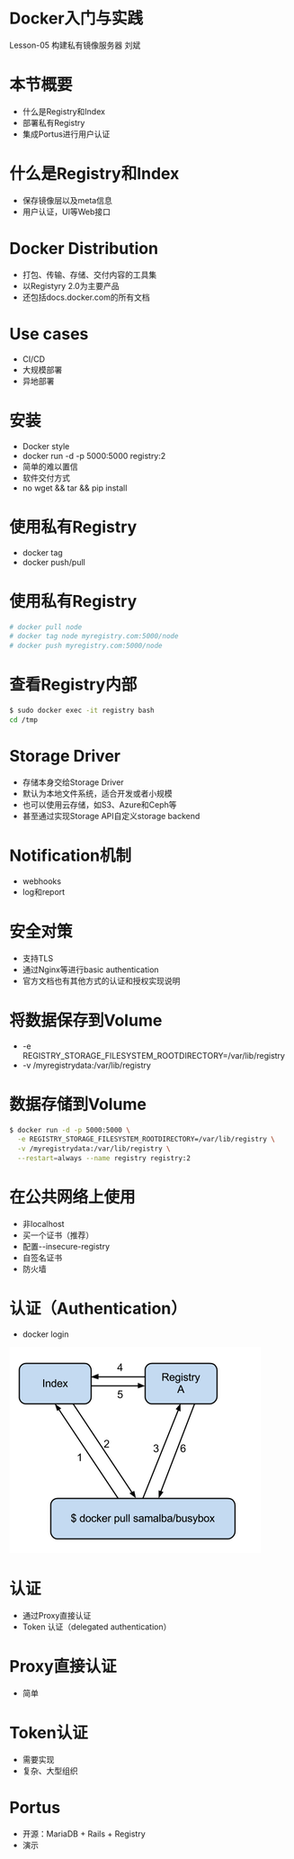 # Docker入门与实践

Lesson-05 构建私有镜像服务器
刘斌

# 本节概要

- 什么是Registry和Index
- 部署私有Registry
- 集成Portus进行用户认证

# 什么是Registry和Index

- 保存镜像层以及meta信息
- 用户认证，UI等Web接口

# Docker Distribution

- 打包、传输、存储、交付内容的工具集
- 以Registyry 2.0为主要产品
- 还包括docs.docker.com的所有文档

# Use cases

- CI/CD
- 大规模部署
- 异地部署

# 安装

- Docker style
- docker run -d -p 5000:5000 registry:2
- 简单的难以置信
- 软件交付方式
- no wget && tar && pip install

# 使用私有Registry

- docker tag
- docker push/pull

# 使用私有Registry

```bash
# docker pull node
# docker tag node myregistry.com:5000/node
# docker push myregistry.com:5000/node
```

# 查看Registry内部

```bash
$ sudo docker exec -it registry bash
cd /tmp
```

# Storage Driver

- 存储本身交给Storage Driver
- 默认为本地文件系统，适合开发或者小规模
- 也可以使用云存储，如S3、Azure和Ceph等
- 甚至通过实现Storage API自定义storage backend

# Notification机制

- webhooks
- log和report

# 安全对策

- 支持TLS
- 通过Nginx等进行basic authentication
- 官方文档也有其他方式的认证和授权实现说明


# 将数据保存到Volume

- -e REGISTRY_STORAGE_FILESYSTEM_ROOTDIRECTORY=/var/lib/registry
- -v /myregistrydata:/var/lib/registry


# 数据存储到Volume

```bash
$ docker run -d -p 5000:5000 \
  -e REGISTRY_STORAGE_FILESYSTEM_ROOTDIRECTORY=/var/lib/registry \
  -v /myregistrydata:/var/lib/registry \
  --restart=always --name registry registry:2
```


# 在公共网络上使用

- 非localhost
- 买一个证书（推荐）
- 配置--insecure-registry
- 自签名证书
- 防火墙

# 认证（Authentication）

- docker login

![](images/index-and-registry.png)

# 认证

- 通过Proxy直接认证
- Token 认证（delegated authentication）

# Proxy直接认证

- 简单

# Token认证

- 需要实现
- 复杂、大型组织

# Portus

- 开源：MariaDB + Rails + Registry
- 演示

